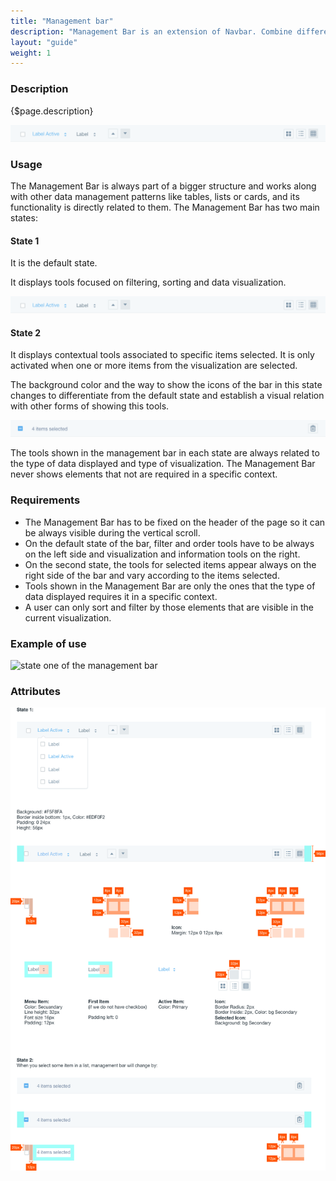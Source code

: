 ```yaml
---
title: "Management bar"
description: "Management Bar is an extension of Navbar. Combine different management-bar components to create a toolbar that fits your needs."
layout: "guide"
weight: 1
---
```


### Description

{$page.description}

![state one of the management bar](../../../images/managementBarState1.png)

### Usage

The Management Bar is always part of a bigger structure and works along with other data management patterns like tables, lists or cards, and its functionality is directly related to them.
The Management Bar has two main states:

#### State 1

It is the default state.

It displays tools focused on filtering, sorting and data visualization.

![state one of the management bar](../../../images/managementBarState1.png)

#### State 2

It displays contextual tools associated to specific items selected. It is only activated when one or more items from the visualization are selected.

The background color and the way to show the icons of the bar in this state changes to differentiate from the default state and establish a visual relation with other forms of showing this tools.

![state two of the management bar](../../../images/managementBarState2.png)

The tools shown in the management bar in each state are always related to the type of data displayed and type of visualization. The Management Bar never shows elements that not are required in a specific context.

### Requirements

* The Management Bar has to be fixed on the header of the page so it can be always visible during the vertical scroll.
* On the default state of the bar, filter and order tools have to be always on the left side and visualization and information tools on the right.
* On the second state, the tools for selected items appear always on the right side of the bar and vary according to the items selected.
* Tools shown in the Management Bar are only the ones that the type of data displayed requires it in a specific context.
* A user can only sort and filter by those elements that are visible in the current visualization.

### Example of use

![state one of the management bar](../../../images/managementBarExample.gif)

### Attributes

![management bar attributes](../../../images/mangementBarAttributes.png)
